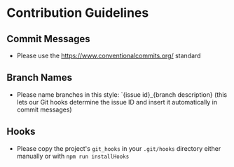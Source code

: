 # Contribution Guidelines

## Commit Messages

* Please use the https://www.conventionalcommits.org/ standard

## Branch Names

* Please name branches in this style: `{issue id}_{branch description} (this lets our Git hooks determine the issue ID and insert it automatically in commit messages)

## Hooks

* Please copy the project's `git_hooks` in your `.git/hooks` directory either manually or with `npm run installHooks`